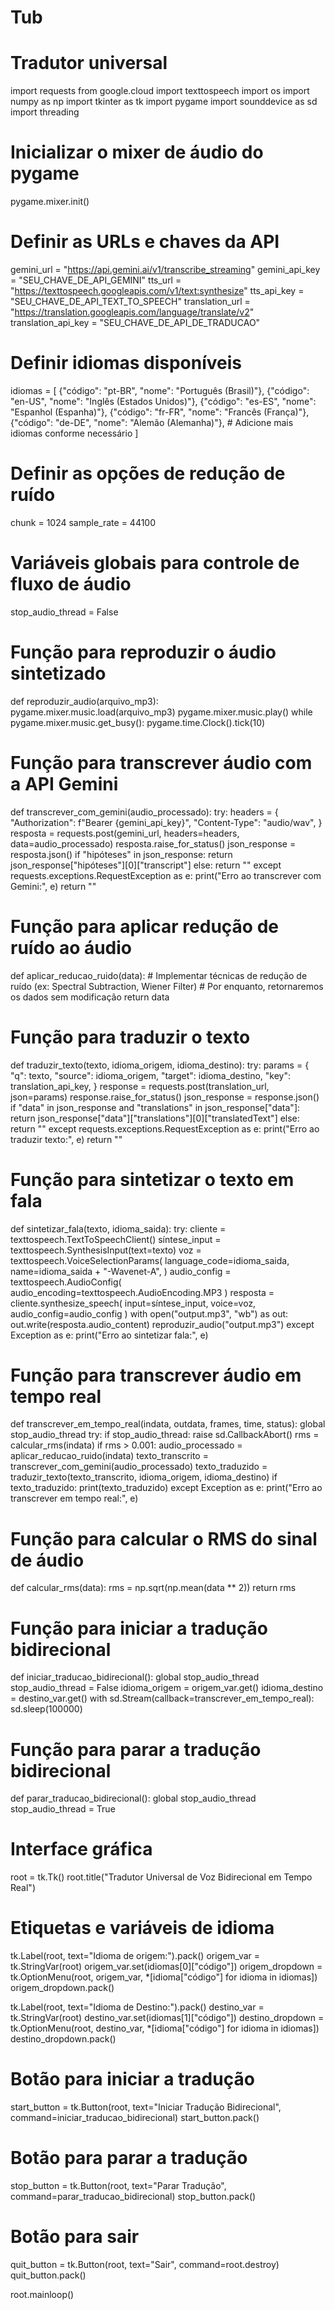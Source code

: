 # Tub
# Tradutor universal 
import requests
from google.cloud import texttospeech
import os
import numpy as np
import tkinter as tk
import pygame
import sounddevice as sd
import threading

# Inicializar o mixer de áudio do pygame
pygame.mixer.init()

# Definir as URLs e chaves da API
gemini_url = "https://api.gemini.ai/v1/transcribe_streaming"
gemini_api_key = "SEU_CHAVE_DE_API_GEMINI"
tts_url = "https://texttospeech.googleapis.com/v1/text:synthesize"
tts_api_key = "SEU_CHAVE_DE_API_TEXT_TO_SPEECH"
translation_url = "https://translation.googleapis.com/language/translate/v2"
translation_api_key = "SEU_CHAVE_DE_API_DE_TRADUCAO"

# Definir idiomas disponíveis
idiomas = [
    {"código": "pt-BR", "nome": "Português (Brasil)"},
    {"código": "en-US", "nome": "Inglês (Estados Unidos)"},
    {"código": "es-ES", "nome": "Espanhol (Espanha)"},
    {"código": "fr-FR", "nome": "Francês (França)"},
    {"código": "de-DE", "nome": "Alemão (Alemanha)"},
    # Adicione mais idiomas conforme necessário
]

# Definir as opções de redução de ruído
chunk = 1024
sample_rate = 44100

# Variáveis globais para controle de fluxo de áudio
stop_audio_thread = False

# Função para reproduzir o áudio sintetizado
def reproduzir_audio(arquivo_mp3):
    pygame.mixer.music.load(arquivo_mp3)
    pygame.mixer.music.play()
    while pygame.mixer.music.get_busy():
        pygame.time.Clock().tick(10)

# Função para transcrever áudio com a API Gemini
def transcrever_com_gemini(audio_processado):
    try:
        headers = {
            "Authorization": f"Bearer {gemini_api_key}",
            "Content-Type": "audio/wav",
        }
        resposta = requests.post(gemini_url, headers=headers, data=audio_processado)
        resposta.raise_for_status()
        json_response = resposta.json()
        if "hipóteses" in json_response:
            return json_response["hipóteses"][0]["transcript"]
        else:
            return ""
    except requests.exceptions.RequestException as e:
        print("Erro ao transcrever com Gemini:", e)
        return ""

# Função para aplicar redução de ruído ao áudio
def aplicar_reducao_ruido(data):
    # Implementar técnicas de redução de ruído (ex: Spectral Subtraction, Wiener Filter)
    # Por enquanto, retornaremos os dados sem modificação
    return data

# Função para traduzir o texto
def traduzir_texto(texto, idioma_origem, idioma_destino):
    try:
        params = {
            "q": texto,
            "source": idioma_origem,
            "target": idioma_destino,
            "key": translation_api_key,
        }
        response = requests.post(translation_url, json=params)
        response.raise_for_status()
        json_response = response.json()
        if "data" in json_response and "translations" in json_response["data"]:
            return json_response["data"]["translations"][0]["translatedText"]
        else:
            return ""
    except requests.exceptions.RequestException as e:
        print("Erro ao traduzir texto:", e)
        return ""

# Função para sintetizar o texto em fala
def sintetizar_fala(texto, idioma_saida):
    try:
        cliente = texttospeech.TextToSpeechClient()
        síntese_input = texttospeech.SynthesisInput(text=texto)
        voz = texttospeech.VoiceSelectionParams(
            language_code=idioma_saida,
            name=idioma_saida + "-Wavenet-A",
        )
        audio_config = texttospeech.AudioConfig(
            audio_encoding=texttospeech.AudioEncoding.MP3
        )
        resposta = cliente.synthesize_speech(
            input=síntese_input,
            voice=voz,
            audio_config=audio_config
        )
        with open("output.mp3", "wb") as out:
            out.write(resposta.audio_content)
        reproduzir_audio("output.mp3")
    except Exception as e:
        print("Erro ao sintetizar fala:", e)

# Função para transcrever áudio em tempo real
def transcrever_em_tempo_real(indata, outdata, frames, time, status):
    global stop_audio_thread
    try:
        if stop_audio_thread:
            raise sd.CallbackAbort()
        rms = calcular_rms(indata)
        if rms > 0.001:
            audio_processado = aplicar_reducao_ruido(indata)
            texto_transcrito = transcrever_com_gemini(audio_processado)
            texto_traduzido = traduzir_texto(texto_transcrito, idioma_origem, idioma_destino)
            if texto_traduzido:
                print(texto_traduzido)
    except Exception as e:
        print("Erro ao transcrever em tempo real:", e)

# Função para calcular o RMS do sinal de áudio
def calcular_rms(data):
    rms = np.sqrt(np.mean(data ** 2))
    return rms

# Função para iniciar a tradução bidirecional
def iniciar_traducao_bidirecional():
    global stop_audio_thread
    stop_audio_thread = False
    idioma_origem = origem_var.get()
    idioma_destino = destino_var.get()
    with sd.Stream(callback=transcrever_em_tempo_real):
        sd.sleep(100000)

# Função para parar a tradução bidirecional
def parar_traducao_bidirecional():
    global stop_audio_thread
    stop_audio_thread = True

# Interface gráfica
root = tk.Tk()
root.title("Tradutor Universal de Voz Bidirecional em Tempo Real")

# Etiquetas e variáveis de idioma
tk.Label(root, text="Idioma de origem:").pack()
origem_var = tk.StringVar(root)
origem_var.set(idiomas[0]["código"])
origem_dropdown = tk.OptionMenu(root, origem_var, *[idioma["código"] for idioma in idiomas])
origem_dropdown.pack()

tk.Label(root, text="Idioma de Destino:").pack()
destino_var = tk.StringVar(root)
destino_var.set(idiomas[1]["código"])
destino_dropdown = tk.OptionMenu(root, destino_var, *[idioma["código"] for idioma in idiomas])
destino_dropdown.pack()

# Botão para iniciar a tradução
start_button = tk.Button(root, text="Iniciar Tradução Bidirecional", command=iniciar_traducao_bidirecional)
start_button.pack()

# Botão para parar a tradução
stop_button = tk.Button(root, text="Parar Tradução", command=parar_traducao_bidirecional)
stop_button.pack()

# Botão para sair
quit_button = tk.Button(root, text="Sair", command=root.destroy)
quit_button.pack()

root.mainloop()
